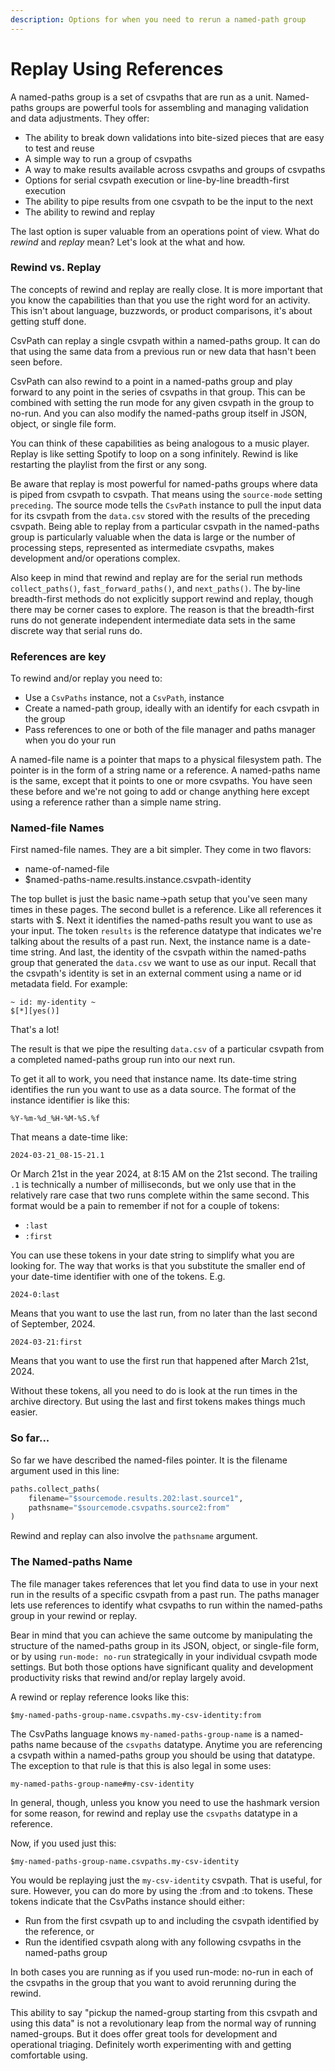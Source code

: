```yaml
---
description: Options for when you need to rerun a named-path group
---
```


# Replay Using References

A named-paths group is a set of csvpaths that are run as a unit. Named-paths groups are powerful tools for assembling and managing validation and data adjustments. They offer:&#x20;

* The ability to break down validations into bite-sized pieces that are easy to test and reuse
* A simple way to run a group of csvpaths
* A way to make results available across csvpaths and groups of csvpaths
* Options for serial csvpath execution or line-by-line breadth-first execution
* The ability to pipe results from one csvpath to be the input to the next
* The ability to rewind and replay

The last option is super valuable from an operations point of view. What do _rewind_ and _replay_ mean? Let's look at the what and how.

### Rewind vs. Replay

The concepts of rewind and replay are really close. It is more important that you know the capabilities than that you use the right word for an activity. This isn't about language, buzzwords, or product comparisons, it's about getting stuff done.

CsvPath can replay a single csvpath within a named-paths group. It can do that using the same data from a previous run or new data that hasn't been seen before.&#x20;

CsvPath can also rewind to a point in a named-paths group and play forward to any point in the series of csvpaths in that group. This can be combined with setting the run mode for any given csvpath in the group to no-run. And you can also modify the named-paths group itself in JSON, object, or single file form.&#x20;

You can think of these capabilities as being analogous to a music player. Replay is like setting Spotify to loop on a song infinitely. Rewind is like restarting the playlist from the first or any song.

Be aware that replay is most powerful for named-paths groups where data is piped from csvpath to csvpath. That means using the `source-mode` setting `preceding`. The source mode tells the `CsvPath` instance to pull the input data for its csvpath from the `data.csv` stored with the results of the preceding csvpath. Being able to replay from a particular csvpath in the named-paths group is particularly valuable when the data is large or the number of processing steps, represented as intermediate csvpaths, makes development and/or operations complex.&#x20;

Also keep in mind that rewind and replay are for the serial run methods `collect_paths()`, `fast_forward_paths()`, and `next_paths()`. The by-line breadth-first methods do not explicitly support rewind and replay, though there may be corner cases to explore. The reason is that the breadth-first runs do not generate independent intermediate data sets in the same discrete way that serial runs do.&#x20;

### References are key

To rewind and/or replay you need to:

* Use a `CsvPaths` instance, not a `CsvPath`, instance
* Create a named-path group, ideally with an identify for each csvpath in the group
* Pass references to one or both of the file manager and paths manager when you do your run

A named-file name is a pointer that maps to a physical filesystem path. The pointer is in the form of a string name or a reference. A named-paths name is the same, except that it points to one or more csvpaths. You have seen these before and we're not going to add or change anything here except using a reference rather than a simple name string.

### Named-file Names

First named-file names. They are a bit simpler. They come in two flavors:&#x20;

* name-of-named-file
* $named-paths-name.results.instance.csvpath-identity

The top bullet is just the basic name->path setup that you've seen many times in these pages. The second bullet is a reference. Like all references it starts with $. Next it identifies the named-paths result you want to use as your input. The token `results` is the reference datatype that indicates we're talking about the results of a past run. Next, the instance name is a date-time string. And last, the identity of the csvpath within the named-paths group that generated the `data.csv` we want to use as our input. Recall that the csvpath's identity is set in an external comment using a name or id metadata field. For example:

```xquery
~ id: my-identity ~
$[*][yes()]
```

That's a lot!

The result is that we pipe the resulting `data.csv` of a particular csvpath from a completed named-paths group run into our next run.&#x20;

To get it all to work, you need that instance name. Its date-time string identifies the run you want to use as a data source. The format of the instance identifier is like this:&#x20;

`%Y-%m-%d_%H-%M-%S.%f`

That means a date-time like:&#x20;

`2024-03-21_08-15-21.1`

Or March 21st in the year 2024, at 8:15 AM on the 21st second. The trailing `.1` is technically a number of milliseconds, but we only use that in the relatively rare case that two runs complete within the same second. This format would be a pain to remember if not for a couple of tokens:&#x20;

* `:last`
* `:first`

You can use these tokens in your date string to simplify what you are looking for. The way that works is that you substitute the smaller end of your date-time identifier with one of the tokens. E.g.

`2024-0:last`

Means that you want to use the last run, from no later than the last second of September, 2024.&#x20;

`2024-03-21:first`

Means that you want to use the first run that happened after March 21st, 2024.&#x20;

Without these tokens, all you need to do is look at the run times in the archive directory. But using the last and first tokens makes things much easier.

### So far...

So far we have described the named-files pointer. It is the filename argument used in this line:&#x20;

```python
paths.collect_paths(
    filename="$sourcemode.results.202:last.source1",
    pathsname="$sourcemode.csvpaths.source2:from"
)
```

Rewind and replay can also involve the `pathsname` argument.&#x20;

### The Named-paths Name

The file manager takes references that let you find data to use in your next run in the results of a specific csvpath from a past run. The paths manager lets use references to identify what csvpaths to run within the named-paths group in your rewind or replay.&#x20;

Bear in mind that you can achieve the same outcome by manipulating the structure of the named-paths group in its JSON, object, or single-file form, or by using `run-mode: no-run` strategically in your individual csvpath mode settings. But both those options have significant quality and development productivity risks that rewind and/or replay largely avoid.

A rewind or replay reference looks like this:&#x20;

```xquery
$my-named-paths-group-name.csvpaths.my-csv-identity:from
```

The CsvPaths language knows `my-named-paths-group-name` is a named-paths name because of the `csvpaths` datatype.  Anytime you are referencing a csvpath within a named-paths group you should be using that datatype. The exception to that rule is that this is also legal in some uses:&#x20;

```
my-named-paths-group-name#my-csv-identity
```

In general, though, unless you know you need to use the hashmark version for some reason, for rewind and replay use the `csvpaths` datatype in a reference.

Now, if you used just this:&#x20;

```xquery
$my-named-paths-group-name.csvpaths.my-csv-identity
```

You would be replaying just the `my-csv-identity` csvpath. That is useful, for sure. However, you can do more by using the :from and :to tokens. These tokens indicate that the CsvPaths instance should either:

* Run from the first csvpath up to and including the csvpath identified by the reference, or
* Run the identified csvpath along with any following csvpaths in the named-paths group

In both cases you are running as if you used run-mode: no-run in each of the csvpaths in the group that you want to avoid rerunning during the rewind.

This ability to say "pickup the named-group starting from this csvpath and using this data" is not a revolutionary leap from the normal way of running named-groups. But it does offer great tools for development and operational triaging. Definitely worth experimenting with and getting comfortable using.
